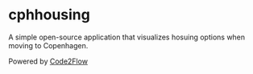 # cphhousing
A simple open-source application that visualizes hosuing options when moving to Copenhagen.

Powered by [Code2Flow](https://code2flow.com/)
